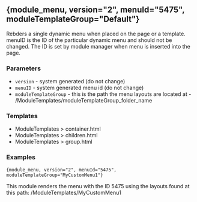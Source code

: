 ## {module_menu, version="2", menuId="5475", moduleTemplateGroup="Default"}

Rebders a single dynamic menu when placed on the page or a template. menuID is the ID of the particular dynamic menu and should not be changed. The ID is set by module manager when menu is inserted into the page.

### Parameters

* `version` - system generated (do not change)
* `menuID` - system generated menu id (do not change)
* `moduleTemplateGroup` - this is the path the menu layouts are located at - /ModuleTemplates/moduleTemplateGroup_folder_name

### Templates

* ModuleTemplates > container.html
* ModuleTemplates > children.html
* ModuleTemplates > group.html

### Examples

`{module_menu, version="2", menuId="5475", moduleTemplateGroup="MyCustomMenu1"}`

This module renders the menu with the ID 5475 using the layouts found at this path: /ModuleTemplates/MyCustomMenu1
